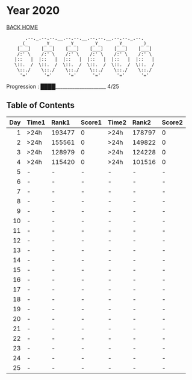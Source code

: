 # Year 2020

[BACK HOME](../README.md)

```Plain Text
       .--._.--.--.__.--.--.__.--.--.__.--.--._.--.
     _(_      _Y_      _Y_      _Y_      _Y_      _)_
    [___]    [___]    [___]    [___]    [___]    [___]
    /:' \    /:' \    /:' \    /:' \    /:' \    /:' \
   |::   |  |::   |  |::   |  |::   |  |::   |  |::   |
   \::.  /  \::.  /  \::.  /  \::.  /  \::.  /  \::.  /
    \::./    \::./    \::./    \::./    \::./    \::./
     '='      '='      '='      '='      '='      '='
```

Progression : ████_____________________ 4/25

## Table of Contents

|   Day | Time1   | Rank1   | Score1   | Time2   | Rank2   | Score2   |
|------:|:--------|:--------|:---------|:--------|:--------|:---------|
|     1 | >24h    | 193477  | 0        | >24h    | 178797  | 0        |
|     2 | >24h    | 155561  | 0        | >24h    | 149822  | 0        |
|     3 | >24h    | 128979  | 0        | >24h    | 124228  | 0        |
|     4 | >24h    | 115420  | 0        | >24h    | 101516  | 0        |
|     5 | -       | -       | -        | -       | -       | -        |
|     6 | -       | -       | -        | -       | -       | -        |
|     7 | -       | -       | -        | -       | -       | -        |
|     8 | -       | -       | -        | -       | -       | -        |
|     9 | -       | -       | -        | -       | -       | -        |
|    10 | -       | -       | -        | -       | -       | -        |
|    11 | -       | -       | -        | -       | -       | -        |
|    12 | -       | -       | -        | -       | -       | -        |
|    13 | -       | -       | -        | -       | -       | -        |
|    14 | -       | -       | -        | -       | -       | -        |
|    15 | -       | -       | -        | -       | -       | -        |
|    16 | -       | -       | -        | -       | -       | -        |
|    17 | -       | -       | -        | -       | -       | -        |
|    18 | -       | -       | -        | -       | -       | -        |
|    19 | -       | -       | -        | -       | -       | -        |
|    20 | -       | -       | -        | -       | -       | -        |
|    21 | -       | -       | -        | -       | -       | -        |
|    22 | -       | -       | -        | -       | -       | -        |
|    23 | -       | -       | -        | -       | -       | -        |
|    24 | -       | -       | -        | -       | -       | -        |
|    25 | -       | -       | -        | -       | -       | -        |
